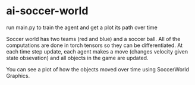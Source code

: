 # ai-soccer-world

run main.py to train the agent and get a plot its path over time

Soccer world has two teams (red and blue) and a soccer ball. All of the computations are done in torch tensors so they can be differentiated. At each time step update, each agent makes a move (changes velocity given state obsevation) and all objects in the game are updated.

You can see a plot of how the objects moved over time using SoccerWorld Graphics.